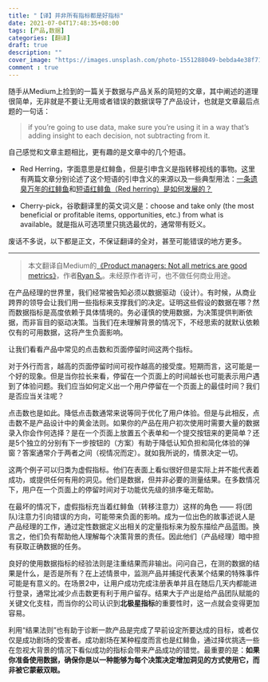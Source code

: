 ```yaml
---
title: "【译】并非所有指标都是好指标"
date: 2021-07-04T17:48:35+08:00
tags: [产品,数据]
categories: [翻译]
draft: true
description: ""
cover_image: "https://images.unsplash.com/photo-1551288049-bebda4e38f71?ixid=MnwxMjA3fDB8MHxwaG90by1wYWdlfHx8fGVufDB8fHx8&ixlib=rb-1.2.1&auto=format&fit=crop&w=1000&q=70"
comment : true
---
```

随手从Medium上捡到的一篇关于数据与产品关系的简短的文章，其中阐述的道理很简单，无非就是不要让无用或者错误的数据误导了产品设计，也就是文章最后点题的一句话：

> if you’re going to use data, make sure you’re using it in a way that’s adding insight to each decision, not subtracting from it.

<!--more-->

自己感觉和文章主题相比，更有趣的是文章中的几个短语。

+ Red Herring，字面意思是红鲱鱼，但是引申含义是指转移视线的事物。这里有两篇文章分别论述了这个短语的引申含义的来源以及一些典型用法：[一条遗臭万年的红鲱鱼](https://zhuanlan.zhihu.com/p/101324869)和[短语红鲱鱼（Red herring）是如何发展的？](https://mp.weixin.qq.com/s/F_eRjp8gTq2yzq1HaM-_-w)

+ Cherry-pick，谷歌翻译里的英文词义是：choose and take only (the most beneficial or profitable items, opportunities, etc.) from what is available。就是指从可选项里只挑选最优的，通常带有贬义。

废话不多说，以下都是正文，不保证翻译的全对，甚至可能错误的地方更多。

***

> 本文翻译自Medium的[《Product managers: Not all metrics are good metrics》](https://uxdesign.cc/product-managers-not-all-metrics-are-good-metrics-f74eb8bdf739)，作者[Ryan S.](https://ryanthoughts.medium.com/)。未经原作者许可，也不做任何商业用途。

在产品经理的世界里，我们经常被告知必须以数据驱动（设计）。有时候，从商业跨界的领导会让我们用一些指标来支撑我们的决定。证明这些假设的数据在哪？然而数据指标是高度依赖于具体情境的。务必谨慎的使用数据，为决策提供判断依据，而非盲目的驱动决策。当我们在未理解背景的情况下，不经思索的就默认依赖仅有的可用数据，这将产生负面影响。

让我们看看产品中常见的点击数和页面停留时间这两个指标。

对于外行而言，越高的页面停留时间可视作越高的接受度。短期而言，这可能是一个好的现象。但是当你拉长来看，停留在一个页面上的时间越长也可能表示用户遇到了体验问题。我们应当如何定义出一个用户停留在一个页面上的最佳时间？我们是否应当关注呢？

点击数也是如此。降低点击数通常来说等同于优化了用户体验。但是与此相反，点击数不是产品设计中的黄金法则。如果你的产品在用户初次使用时需要大量的数据录入你会作何选择？是在一个页面上放置五个表单和一个提交按钮来的更简单？还是5个独立的分别有下一步按钮的（方案）有助于降低认知负担和简化体验的弹窗？答案通常介于两者之间（视情况而定）。就如我所说的，情景决定一切。

这两个例子可以归类为虚假指标。他们在表面上看似很好但是实际上并不能代表着成功，或提供任何有用的洞见。他们是数据，但并非必要的测量结果。在多数情况下，用户在一个页面上的停留时间对于功能优先级的排序毫无帮助。

在最坏的情况下，虚假指标充当着红鲱鱼（转移注意力）这样的角色 —— 将(团队)注意力引向错误的方向，可能带来负面的影响。成为一位出色的故事述说人是产品经理的工作，通过定性数据定义出相关的定量指标来为股东描绘产品蓝图。换言之，他们负有帮助他人理解每个决策背景的责任。因此他们（产品经理）暗中担有获取正确数据的任务。

良好的使用数据指标的经验法则是注重结果而非输出。问问自己，在测的数据的结果是什么，是否是所有？在上述情景中，监测产品并捕捉代表某个结果的特殊事件可能是有意义的。在场景2中，让用户成功完成注册表单并且在随后几天内都能进行登录，通常比减少点击数更有利于用户留存。结果大于产出是给产品团队赋能的关键文化支柱，而当你的公司认识到**北极星指标**的重要性时，这一点就会变得更加容易。

利用“结果法则”也有助于诊断一款产品是完成了早前设定所要达成的目标，或者仅仅是成功剧场的受害者。成功剧场在某种程度而言也是红鲱鱼，通过择优挑选一些在忽视大背景的情况下看似成功的指标会带来产品成功的错觉。最重要的是：**如果你准备使用数据，确保你是以一种能够为每个决策决定增加洞见的方式使用它，而非被它蒙蔽双眼。**
